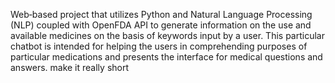 Web‐based project that utilizes Python and Natural Language Processing (NLP) coupled with OpenFDA API to generate information 
on the use and available medicines on the basis of keywords input by a user.
This particular chatbot is intended for helping the users in comprehending purposes 
of particular medications and presents the interface for medical questions and answers. make it really short
